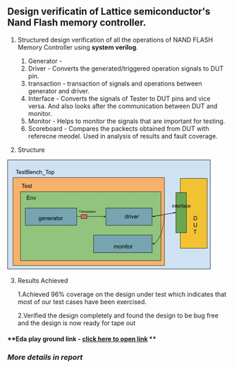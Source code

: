 ## **Design verificatin of Lattice semiconductor's Nand Flash memory controller.**

1. Structured design verification of all the operations of NAND FLASH Memory Controller using **system verilog**. 

    1. Generator - 
    2. Driver - Converts the generated/triggered operation signals to DUT pin.
    3. transaction -  transaction of signals and operations between generator and driver.
    4. Interface - Converts the signals of Tester to DUT pins and vice versa. And also looks after the communication between DUT and monitor. 
    5. Monitor - Helps to monitor the signals that are important for testing. 
    7. Scoreboard - Compares the packects obtained from DUT with referecne meodel. Used in analysis of results and fault coverage. 
   
2. Structure

![Testbench Structure](https://github.com/krishna-kumar-netizen/Design-Verification-of-Flash-Memory-Controller/blob/main/documentation/structure.jpg)

3. Results Achieved 

    1.Achieved 96% coverage on the design under test which indicates that most of
    our test cases have been exercised.
    
    2.Verified the design completely and found the design to be bug free and the
    design is now ready for tape out

#### **Eda play ground link - [click here to open link](https://www.edaplayground.com/x/Jh4g) ** 

### *More details in report* 

